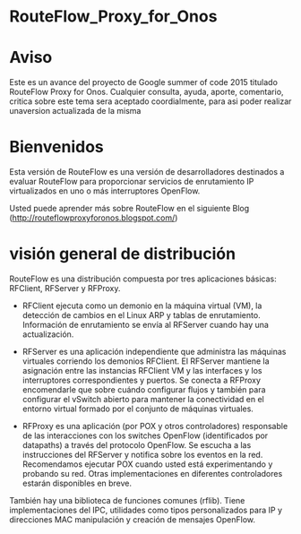 # RouteFlow_Proxy_for_Onos

#  Aviso
Este es un avance del proyecto de Google summer of code 2015 titulado RouteFlow Proxy for Onos.
Cualquier consulta, ayuda, aporte, comentario, critica sobre este tema sera aceptado coordialmente, para asi poder realizar unaversion actualizada de la misma

#  Bienvenidos
Esta versión de RouteFlow es una versión de desarrolladores destinados a evaluar RouteFlow para proporcionar servicios de enrutamiento IP virtualizados en uno o más interruptores OpenFlow.
 
Usted puede aprender más sobre RouteFlow en el siguiente Blog (http://routeflowproxyforonos.blogspot.com/)

 
#  visión general de distribución
 RouteFlow es una distribución compuesta por tres aplicaciones básicas: RFClient, RFServer y RFProxy.
 
 * RFClient ejecuta como un demonio en la máquina virtual (VM), la detección de cambios en el Linux ARP y tablas de enrutamiento. Información de enrutamiento se envía al RFServer cuando hay una actualización.
 
 * RFServer es una aplicación independiente que administra las máquinas virtuales corriendo los demonios RFClient. El RFServer mantiene la asignación entre las instancias RFClient VM y las interfaces y los interruptores correspondientes y puertos. Se conecta a RFProxy encomendarle que sobre cuándo configurar flujos y también para configurar el vSwitch abierto para mantener la conectividad en el entorno virtual formado por el conjunto de máquinas virtuales.
 
 * RFProxy es una aplicación (por POX y otros controladores) responsable de las interacciones con los switches OpenFlow (identificados por datapaths) a través del protocolo OpenFlow. Se escucha a las instrucciones del RFServer y notifica sobre los eventos en la red. Recomendamos ejecutar POX cuando usted está experimentando y probando su red. Otras implementaciones en diferentes controladores estarán disponibles en breve.
 
También hay una biblioteca de funciones comunes (rflib). Tiene implementaciones del IPC, utilidades como tipos personalizados para IP y direcciones MAC manipulación y creación de mensajes OpenFlow.
 

